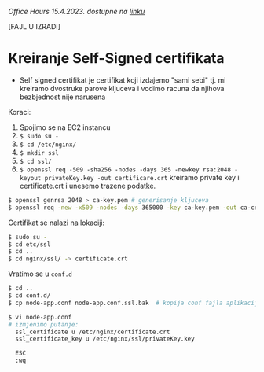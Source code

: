 *Office Hours 15.4.2023. dostupne na [linku](https://www.youtube.com/watch?v=w4GP-jHYffI&feature=youtu.be)*

[FAJL U IZRADI]

# Kreiranje Self-Signed certifikata

* Self signed certifikat je certifikat koji izdajemo "sami sebi" tj. mi kreiramo dvostruke parove kljuceva i vodimo racuna da njihova bezbjednost nije narusena 

Koraci:
1. Spojimo se na EC2 instancu
2. `$ sudo su -`
3. `$ cd /etc/nginx/`
4. `$ mkdir ssl`
5. `$ cd ssl/`
6. `$ openssl req -509 -sha256 -nodes -days 365 -newkey rsa:2048 -keyout privateKey.key -out certificare.crt` kreiramo private key i certificate.crt  i unesemo trazene podatke. 

```bash
$ openssl genrsa 2048 > ca-key.pem # generisanje kljuceva
$ openssl req -new -x509 -nodes -days 365000 -key ca-key.pem -out ca-cert.pem 
```

Certifikat se nalazi na lokaciji:
```bash
$ sudo su -
$ cd etc/ssl
$ cd ..
$ cd nginx/ssl/ -> certificate.crt
```
Vratimo se u `conf.d`

```bash
$ cd ..
$ cd conf.d/
$ cp node-app.conf node-app.conf.ssl.bak  # kopija conf fajla aplikacije/backup

$ vi node-app.conf 
# izmjenimo putanje:
  ssl_certificate u /etc/nginx/certificate.crt
  ssl_certificate_key u /etc/nginx/ssl/privateKey.key

  ESC
  :wq
  ```